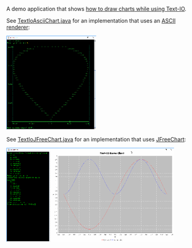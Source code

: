 A demo application that shows [how to draw charts while using Text-IO](https://github.com/beryx/text-io/issues/6).

See [TextIoAsciiChart.java](src/main/java/org/beryx/textio/chart/TextIoAsciiChart.java) for an implementation that uses an [ASCII renderer](https://github.com/indvd00m/java-ascii-render):

<a href="https://github.com/beryx-gist/text-io-chart-demo/raw/master/img/ascii.gif"><img src="https://github.com/beryx-gist/text-io-chart-demo/raw/master/img/ascii-thumb.gif"></a>

See [TextIoJFreeChart.java](src/main/java/org/beryx/textio/chart/TextIoJFreeChart.java) for an implementation that uses [JFreeChart](https://github.com/jfree/jfreechart):

<a href="https://github.com/beryx-gist/text-io-chart-demo/raw/master/img/jfree.gif"><img src="https://github.com/beryx-gist/text-io-chart-demo/raw/master/img/jfree-thumb.gif"></a>
